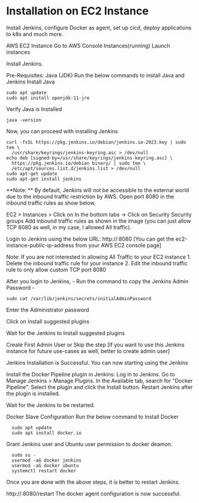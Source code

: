 # Installation on EC2 Instance

Install Jenkins, configure Docker as agent, set up cicd, deploy applications to k8s and much more.

AWS EC2 Instance
Go to AWS Console
Instances(running)
Launch instances


Install Jenkins.

Pre-Requisites:
 Java (JDK)
Run the below commands to install Java and Jenkins
Install Java

    sudo apt update
    sudo apt install openjdk-11-jre
Verify Java is Installed

    java -version
Now, you can proceed with installing Jenkins

    curl -fsSL https://pkg.jenkins.io/debian/jenkins.io-2023.key | sudo tee \
      /usr/share/keyrings/jenkins-keyring.asc > /dev/null
    echo deb [signed-by=/usr/share/keyrings/jenkins-keyring.asc] \
      https://pkg.jenkins.io/debian binary/ | sudo tee \
      /etc/apt/sources.list.d/jenkins.list > /dev/null
    sudo apt-get update
    sudo apt-get install jenkins
    
**Note: ** By default, Jenkins will not be accessible to the external world due to the inbound traffic restriction by AWS. Open port 8080 in the inbound traffic rules as show below.

EC2 > Instances > Click on
In the bottom tabs -> Click on Security
Security groups
Add inbound traffic rules as shown in the image (you can just allow TCP 8080 as well, in my case, I allowed All traffic).

Login to Jenkins using the below URL:
http://:8080 [You can get the ec2-instance-public-ip-address from your AWS EC2 console page]

Note: If you are not interested in allowing All Traffic to your EC2 instance 1. Delete the inbound traffic rule for your instance 2. Edit the inbound traffic rule to only allow custom TCP port 8080

After you login to Jenkins, - Run the command to copy the Jenkins Admin Password -

    sudo cat /var/lib/jenkins/secrets/initialAdminPassword

Enter the Administrator password



Click on Install suggested plugins


Wait for the Jenkins to Install suggested plugins



Create First Admin User or Skip the step [If you want to use this Jenkins instance for future use-cases as well, better to create admin user]

Jenkins Installation is Successful. You can now starting using the Jenkins



Install the Docker Pipeline plugin in Jenkins:
Log in to Jenkins.
Go to Manage Jenkins > Manage Plugins.
In the Available tab, search for "Docker Pipeline".
Select the plugin and click the Install button.
Restart Jenkins after the plugin is installed.


Wait for the Jenkins to be restarted.

Docker Slave Configuration
Run the below command to Install Docker

      sudo apt update
      sudo apt install docker.io
      
  Grant Jenkins user and Ubuntu user permission to docker deamon.
  
      sudo su - 
      usermod -aG docker jenkins
      usermod -aG docker ubuntu
      systemctl restart docker
      
Once you are done with the above steps, it is better to restart Jenkins.

http://<ec2-instance-public-ip>:8080/restart
The docker agent configuration is now successful.
